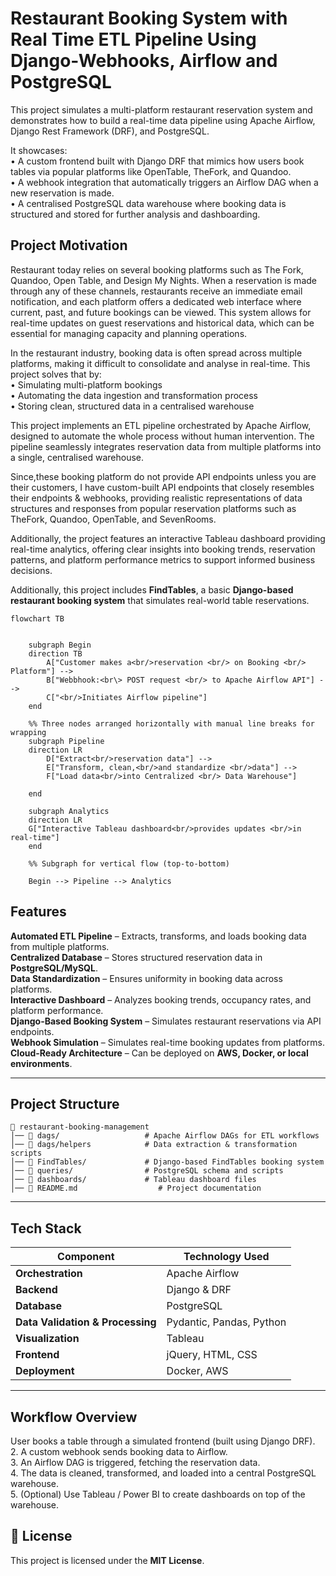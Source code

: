 # Restaurant Booking System with Real Time ETL Pipeline Using Django-Webhooks, Airflow and PostgreSQL

This project simulates a multi-platform restaurant reservation system and demonstrates how to build a real-time data pipeline using Apache Airflow, Django Rest Framework (DRF), and PostgreSQL.  

It showcases:  
	•	A custom frontend built with Django DRF that mimics how users book tables via popular platforms like OpenTable, TheFork, and Quandoo.   
	•	A webhook integration that automatically triggers an Airflow DAG when a new reservation is made.  
	•	A centralised PostgreSQL data warehouse where booking data is structured and stored for further analysis and dashboarding.  

## Project Motivation

Restaurant today relies on several booking platforms such as The Fork, Quandoo, Open Table, and Design My Nights. When a reservation is made through any of these channels, restaurants receive an immediate email notification, and each platform offers a dedicated web interface where current, past, and future bookings can be viewed. This system allows for real-time updates on guest reservations and historical data, which can be essential for managing capacity and planning operations.   

In the restaurant industry, booking data is often spread across multiple platforms, making it difficult to consolidate and analyse in real-time. This project solves that by:  
	•	Simulating multi-platform bookings  
	•	Automating the data ingestion and transformation process  
	•	Storing clean, structured data in a centralised warehouse   

This project implements an ETL pipeline orchestrated by Apache Airflow, designed to automate the whole process without human intervention. The pipeline seamlessly integrates reservation data from multiple platforms into a single, centralised warehouse.  </br>

Since,these booking platform do not provide API endpoints unless you are their customers, I have custom-built API endpoints that closely resembles their endpoints & webhooks, providing realistic representations of data structures and responses from popular reservation platforms such as TheFork, Quandoo, OpenTable, and SevenRooms.

Additionally, the project features an interactive Tableau dashboard providing real-time analytics, offering clear insights into booking trends, reservation patterns, and platform performance metrics to support informed business decisions.

Additionally, this project includes **FindTables**, a basic **Django-based restaurant booking system** that simulates real-world table reservations.

```mermaid
flowchart TB


    subgraph Begin
    direction TB
        A["Customer makes a<br/>reservation <br/> on Booking <br/> Platform"] --> 
        B["Webbhook:<br\> POST request <br/> to Apache Airflow API"] --> 
        C["<br/>Initiates Airflow pipeline"] 
    end 
    
    %% Three nodes arranged horizontally with manual line breaks for wrapping
    subgraph Pipeline
    direction LR
        D["Extract<br/>reservation data"] --> 
        E["Transform, clean,<br/>and standardize <br/>data"] --> 
        F["Load data<br/>into Centralized <br/> Data Warehouse"] 
        
    end

    subgraph Analytics
    direction LR
    G["Interactive Tableau dashboard<br/>provides updates <br/>in real-time"]
    end

    %% Subgraph for vertical flow (top-to-bottom)
    
    Begin --> Pipeline --> Analytics
```

## Features

**Automated ETL Pipeline** – Extracts, transforms, and loads booking data from multiple platforms.  
**Centralized Database** – Stores structured reservation data in **PostgreSQL/MySQL**.  
**Data Standardization** – Ensures uniformity in booking data across platforms.  
**Interactive Dashboard** – Analyzes booking trends, occupancy rates, and platform performance.  
**Django-Based Booking System** – Simulates restaurant reservations via API endpoints.  
**Webhook Simulation** – Simulates real-time booking updates from platforms.  
**Cloud-Ready Architecture** – Can be deployed on **AWS, Docker, or local environments**.  

---

## Project Structure

```
📂 restaurant-booking-management  
│── 📂 dags/                   # Apache Airflow DAGs for ETL workflows
│── 📂 dags/helpers            # Data extraction & transformation scripts    
│── 📂 FindTables/             # Django-based FindTables booking system  
│── 📂 queries/                # PostgreSQL schema and scripts  
│── 📂 dashboards/             # Tableau dashboard files  
│── 📜 README.md                  # Project documentation  

```

---

## Tech Stack

| Component           | Technology Used |
|---------------------|----------------|
| **Orchestration**  | Apache Airflow  |
| **Backend**        | Django & DRF |
| **Database**       | PostgreSQL|
| **Data Validation & Processing** | Pydantic, Pandas, Python |
| **Visualization**  | Tableau |
| **Frontend**       | jQuery, HTML, CSS |
| **Deployment**     | Docker, AWS |

---

## Workflow Overview  

User books a table through a simulated frontend (built using Django DRF).  
	2.	A custom webhook sends booking data to Airflow.  
	3.	An Airflow DAG is triggered, fetching the reservation data.  
	4.	The data is cleaned, transformed, and loaded into a central PostgreSQL warehouse.  
	5.	(Optional) Use Tableau / Power BI to create dashboards on top of the warehouse.  


## 📜 License  
This project is licensed under the **MIT License**.  

